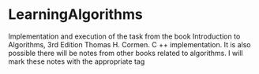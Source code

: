 # LearningAlgorithms
Implementation and execution of the task from the book  Introduction to Algorithms, 3rd Edition Thomas H. Cormen. C ++ implementation. It is also possible there will be notes from other books related to algorithms. I will mark these notes with the appropriate tag
